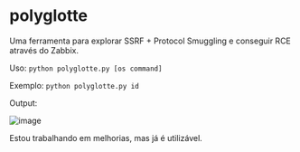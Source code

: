 # polyglotte
Uma ferramenta para explorar SSRF + Protocol Smuggling e conseguir RCE através do Zabbix.

Uso: ``python polyglotte.py [os command]``

Exemplo: ``python polyglotte.py id``

Output:

![image](https://github.com/frRaul/polyglotte/assets/55799549/a9157ba9-990e-44e5-ae52-8224f1b11383)

Estou trabalhando em melhorias, mas já é utilizável.
